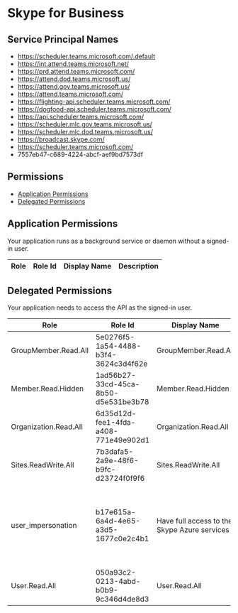 # Skype for Business
## Service Principal Names
- https://scheduler.teams.microsoft.com/.default
- https://int.attend.teams.microsoft.net/
- https://prd.attend.teams.microsoft.com/
- https://attend.dod.teams.microsoft.us/
- https://attend.gov.teams.microsoft.us/
- https://attend.teams.microsoft.com/
- https://flighting-api.scheduler.teams.microsoft.com/
- https://dogfood-api.scheduler.teams.microsoft.com/
- https://api.scheduler.teams.microsoft.com/
- https://scheduler.mlc.gov.teams.microsoft.us/
- https://scheduler.mlc.dod.teams.microsoft.us/
- https://broadcast.skype.com/
- https://scheduler.teams.microsoft.com/
- 7557eb47-c689-4224-abcf-aef9bd7573df

 ## Permissions
- [Application Permissions](#application-permissions)
- [Delegated Permissions](#delegated-permissions)

## Application Permissions
Your application runs as a background service or daemon without a signed-in user.

| Role | Role Id | Display Name | Description |
|---|---|---|---|

## Delegated Permissions
Your application needs to access the API as the signed-in user. 

| Role | Role Id | Display Name | Description |
|---|---|---|---|
| GroupMember.Read.All | 5e0276f5-1a54-4488-b3f4-3624c3d4f62e | GroupMember.Read.All | Read group memberships. |
| Member.Read.Hidden | 1ad56b27-33cd-45ca-8b50-d5e531be3b78 | Member.Read.Hidden | Read hidden memberships. |
| Organization.Read.All | 6d35d12d-fee1-4fda-a408-771e49e902d1 | Organization.Read.All | Read organization information. |
| Sites.ReadWrite.All | 7b3dafa5-2a9e-48f6-b9fc-d23724f0f9f6 | Sites.ReadWrite.All | Edit site collections information. |
| user_impersonation | b17e615a-6a4d-4e65-a3d5-1677c0e2c4b1 | Have full access to the Skype Azure services | Allow the application full access to the Skype Azure services on behalf of the signed-in user |
| User.Read.All | 050a93c2-0213-4abd-b0b9-9c346d4de8d3 | User.Read.All | Read all users full profiles. |

